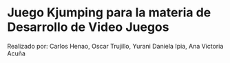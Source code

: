 # Juego Kjumping para la materia de Desarrollo de Video Juegos
Realizado por:
Carlos Henao,
Oscar Trujillo,
Yurani Daniela Ipia,
Ana Victoria Acuña

